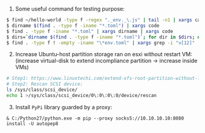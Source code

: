 1. Some useful command for testing purpose:

```bash
$ find ~/hello-world -type f -regex "._env._\.js" | tail -n1 | xargs cat
$ dirname $(find . -type f -iname "*.toml") | xargs code
$ find . -type f -iname "*.toml" | xargs dirname | xargs code
$ dirs=`dirname $(find . -type f -iname "*.toml")`; for dir in $dirs; do code $dir; done
$ find . -type f ! -empty -iname "\*env.toml" | xargs grep -i "v[12]"
```

2. Increase Ubuntu-host partition storage ran on esxi without restart VM: (increase virtual-disk to extend incompliance partition -> increase inside VMs)

```bash
# Step1: https://www.linuxtechi.com/extend-xfs-root-partition-without-lvm-linux/
# Step2: Rescan SCSI device:
ls /sys/class/scsi_device/
echo 1 >/sys/class/scsi_device/0\:0\:0\:0/device/rescan
```

3. Install `PyPi` library guarded by a proxy:

```batch
& C:/Python27/python.exe -m pip --proxy socks5://10.10.10.10:8080 install -U autopep8
```
